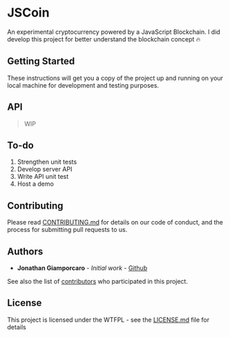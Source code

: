# JSCoin

An experimental cryptocurrency powered by a JavaScript Blockchain. I did develop this project for better understand the blockchain concept 🔥

## Getting Started

These instructions will get you a copy of the project up and running on your local machine for development and testing purposes.

## API

> WIP

## To-do

1. Strengthen unit tests
2. Develop server API
3. Write API unit test
4. Host a demo

## Contributing

Please read [CONTRIBUTING.md](https://gist.github.com/jonathangiamp/64db04e6b25cbd2268dd57eef918a1d5) for details on our code of conduct, and the process for submitting pull requests to us.

## Authors

* **Jonathan Giamporcaro** - *Initial work* - [Github](https://github.com/jonathangiamp)

See also the list of [contributors](https://github.com/jonathangiamp/js-coin/contributors) who participated in this project.

## License

This project is licensed under the WTFPL - see the [LICENSE.md](LICENSE.md) file for details
